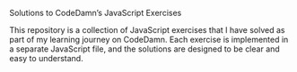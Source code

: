Solutions to CodeDamn’s JavaScript Exercises

This repository is a collection of JavaScript exercises that I have solved as part of my learning journey on CodeDamn. 
Each exercise is implemented in a separate JavaScript file, and the solutions are designed to be clear and easy to understand.
